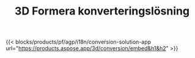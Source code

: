 ﻿---
title: 3D Formera konverteringslösning 
weight: 7730
url: /sv/conversion
limit: 
description: Konvertera 3D fil till Autodesk, Draco, Wavefront, 3D Studio och många andra format
---
{{< blocks/products/pf/agp/i18n/conversion-solution-app url="https://products.aspose.app/3d/conversion/embed&h1&h2" >}} 
